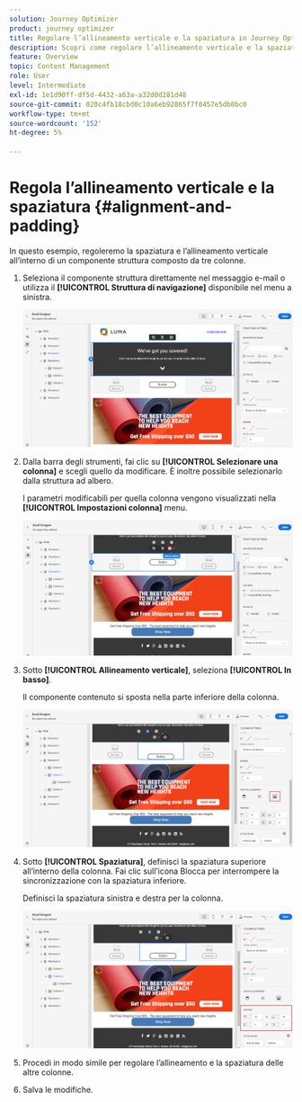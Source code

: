 ```yaml
---
solution: Journey Optimizer
product: journey optimizer
title: Regolare l’allineamento verticale e la spaziatura in Journey Optimizer
description: Scopri come regolare l’allineamento verticale e la spaziatura
feature: Overview
topic: Content Management
role: User
level: Intermediate
exl-id: 1e1d90ff-df5d-4432-a63a-a32d0d281d48
source-git-commit: 020c4fb18cbd0c10a6eb92865f7f0457e5db8bc0
workflow-type: tm+mt
source-wordcount: '152'
ht-degree: 5%

---
```


# Regola l’allineamento verticale e la spaziatura {#alignment-and-padding}

In questo esempio, regoleremo la spaziatura e l’allineamento verticale all’interno di un componente struttura composto da tre colonne.

1. Seleziona il componente struttura direttamente nel messaggio e-mail o utilizza il **[!UICONTROL Struttura di navigazione]** disponibile nel menu a sinistra.

   ![](assets/alignment_1.png)

1. Dalla barra degli strumenti, fai clic su **[!UICONTROL Selezionare una colonna]** e scegli quello da modificare. È inoltre possibile selezionarlo dalla struttura ad albero.

   I parametri modificabili per quella colonna vengono visualizzati nella **[!UICONTROL Impostazioni colonna]** menu.

   ![](assets/alignment_2.png)

1. Sotto **[!UICONTROL Allineamento verticale]**, seleziona **[!UICONTROL In basso]**.

   Il componente contenuto si sposta nella parte inferiore della colonna.

   ![](assets/alignment_3.png)

1. Sotto **[!UICONTROL Spaziatura]**, definisci la spaziatura superiore all’interno della colonna. Fai clic sull’icona Blocca per interrompere la sincronizzazione con la spaziatura inferiore.

   Definisci la spaziatura sinistra e destra per la colonna.

   ![](assets/alignment_4.png)

1. Procedi in modo simile per regolare l’allineamento e la spaziatura delle altre colonne.

1. Salva le modifiche.
